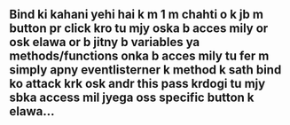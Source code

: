 ## Bind ki kahani yehi hai k m 1 m chahti o k jb m button pr click kro tu mjy oska b acces mily or osk elawa or b jitny b variables ya methods/functions onka b acces mily tu fer m simply apny eventlisterner k method k sath bind ko attack krk osk andr this pass krdogi tu mjy sbka access mil jyega oss specific button k elawa...

<!-- .addEventListener('click', this.handleClick.bind(this)); // bind method use kro tu this keyword bhi use krogi ku k oska e tu current context chye...... -->

